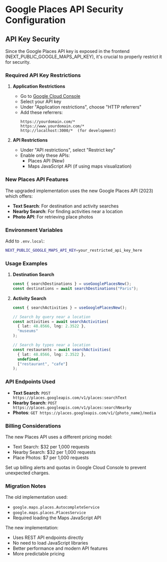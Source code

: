 # Google Places API Security Configuration

## API Key Security

Since the Google Places API key is exposed in the frontend (NEXT_PUBLIC_GOOGLE_MAPS_API_KEY), it's crucial to properly restrict it for security.

### Required API Key Restrictions

1. **Application Restrictions**
   - Go to [Google Cloud Console](https://console.cloud.google.com/apis/credentials)
   - Select your API key
   - Under "Application restrictions", choose "HTTP referrers"
   - Add these referrers:
     ```
     https://yourdomain.com/*
     https://www.yourdomain.com/*
     http://localhost:3000/*  (for development)
     ```

2. **API Restrictions**
   - Under "API restrictions", select "Restrict key"
   - Enable only these APIs:
     - Places API (New)
     - Maps JavaScript API (if using maps visualization)

### New Places API Features

The upgraded implementation uses the new Google Places API (2023) which offers:

- **Text Search**: For destination and activity searches
- **Nearby Search**: For finding activities near a location
- **Photo API**: For retrieving place photos

### Environment Variables

Add to `.env.local`:
```bash
NEXT_PUBLIC_GOOGLE_MAPS_API_KEY=your_restricted_api_key_here
```

### Usage Examples

1. **Destination Search**
   ```typescript
   const { searchDestinations } = useGooglePlacesNew();
   const destinations = await searchDestinations("Paris");
   ```

2. **Activity Search**
   ```typescript
   const { searchActivities } = useGooglePlacesNew();
   
   // Search by query near a location
   const activities = await searchActivities(
     { lat: 48.8566, lng: 2.3522 },
     "museums"
   );
   
   // Search by types near a location
   const restaurants = await searchActivities(
     { lat: 48.8566, lng: 2.3522 },
     undefined,
     ["restaurant", "cafe"]
   );
   ```

### API Endpoints Used

- **Text Search**: `POST https://places.googleapis.com/v1/places:searchText`
- **Nearby Search**: `POST https://places.googleapis.com/v1/places:searchNearby`
- **Photos**: `GET https://places.googleapis.com/v1/{photo_name}/media`

### Billing Considerations

The new Places API uses a different pricing model:
- Text Search: $32 per 1,000 requests
- Nearby Search: $32 per 1,000 requests
- Place Photos: $7 per 1,000 requests

Set up billing alerts and quotas in Google Cloud Console to prevent unexpected charges.

### Migration Notes

The old implementation used:
- `google.maps.places.AutocompleteService`
- `google.maps.places.PlacesService`
- Required loading the Maps JavaScript API

The new implementation:
- Uses REST API endpoints directly
- No need to load JavaScript libraries
- Better performance and modern API features
- More predictable pricing